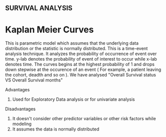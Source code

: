 ## SURVIVAL ANALYSIS

# Kaplan Meier Curves
This is parametric model which assumes that the underlying data distribution or the statistic is normally distributed. This is a time-event analysis technique. It analyzes the probability of occurrence of event over time. y-lab denotes the probability of event of interest to occur while x-lab denotes time. The curves begins at the highest probability of 1 and drops down stepwise at the occurence of an event ( For example, a patient leaving the cohort, deadth and so on ). We have analysed "Overall Survival status VS Overall Survival months" 

Advantages

1) Used for Exploratory Data analysis or for univariate analysis

Disadvantages

1) It doesn't consider other predictor variables or other risk factors while modeling
2) It assumes the data is normally distributed
